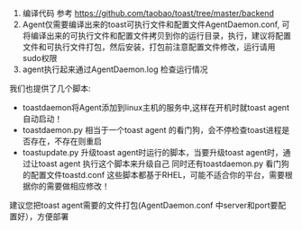 1. 编译代码
   参考 https://github.com/taobao/toast/tree/master/backend
2. Agent仅需要编译出来的toast可执行文件和配置文件AgentDaemon.conf, 可将编译出来的可执行文件和配置文件拷贝到你的运行目录，执行，建议将配置文件和可执行文件打包，然后安装，打包前注意配置文件修改，运行请用sudo权限
3. agent执行起来通过AgentDaemon.log 检查运行情况

我们也提供了几个脚本:
   * toastdaemon将Agent添加到linux主机的服务中,这样在开机时就toast agent自动启动！
   * toastdaemon.py 相当于一个toast agent 的看门狗，会不停检查toast进程是否存在，不存在则重启
   * toastupdate.py 升级toast agent时运行的脚本，当要升级toast agent时，通过让toast agent 执行这个脚本来升级自己
   同时还有toastdaemon.py 看门狗的配置文件toastd.conf
   这些脚本都基于RHEL，可能不适合你的平台，需要根据你的需要做相应修改！

建议您把toast agent需要的文件打包(AgentDaemon.conf 中server和port要配置好），方便部署

